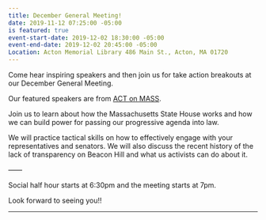 ```yaml
---
title: December General Meeting!
date: 2019-11-12 07:25:00 -05:00
is featured: true
event-start-date: 2019-12-02 18:30:00 -05:00
event-end-date: 2019-12-02 20:45:00 -05:00
Location: Acton Memorial Library 486 Main St., Acton, MA 01720
---
```


Come hear inspiring speakers and then join us for take action breakouts at our December General Meeting.  

Our featured speakers are from [ACT on MASS](https://actonmass.org). 

Join us to learn about how the Massachusetts State House works and how we can build power for passing our progressive agenda into law. 

We will practice tactical skills on how to effectively engage with your representatives and senators. We will also discuss the recent history of the lack of transparency on Beacon Hill and what us activists can do about it. 

——

Social half hour starts at 6:30pm and the meeting starts at 7pm.

Look forward to seeing you!!

---